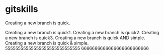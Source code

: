 # gitskills

Creating a new branch is quick.

Creating a new branch is quick1.
Creating a new branch is quick2.
Creating a new branch is quick3.
Creating a new branch is quick AND simple.
Creating a new branch is quick & simple.
55555555555555555555555555555
6666666666666666666666666